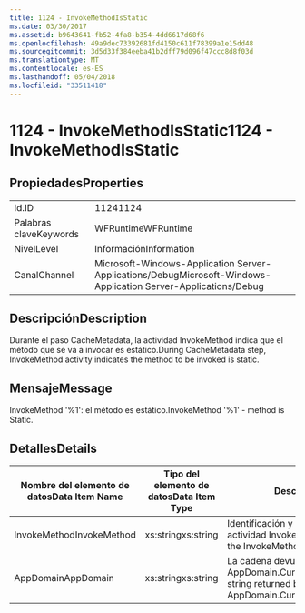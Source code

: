 ```yaml
---
title: 1124 - InvokeMethodIsStatic
ms.date: 03/30/2017
ms.assetid: b9643641-fb52-4fa8-b354-4dd6617d68f6
ms.openlocfilehash: 49a9dec73392681fd4150c611f78399a1e15dd48
ms.sourcegitcommit: 3d5d33f384eeba41b2dff79d096f47ccc8d8f03d
ms.translationtype: MT
ms.contentlocale: es-ES
ms.lasthandoff: 05/04/2018
ms.locfileid: "33511418"
---
```

# <a name="1124---invokemethodisstatic"></a><span data-ttu-id="4c154-102">1124 - InvokeMethodIsStatic</span><span class="sxs-lookup"><span data-stu-id="4c154-102">1124 - InvokeMethodIsStatic</span></span>
## <a name="properties"></a><span data-ttu-id="4c154-103">Propiedades</span><span class="sxs-lookup"><span data-stu-id="4c154-103">Properties</span></span>  
  
|||  
|-|-|  
|<span data-ttu-id="4c154-104">Id.</span><span class="sxs-lookup"><span data-stu-id="4c154-104">ID</span></span>|<span data-ttu-id="4c154-105">1124</span><span class="sxs-lookup"><span data-stu-id="4c154-105">1124</span></span>|  
|<span data-ttu-id="4c154-106">Palabras clave</span><span class="sxs-lookup"><span data-stu-id="4c154-106">Keywords</span></span>|<span data-ttu-id="4c154-107">WFRuntime</span><span class="sxs-lookup"><span data-stu-id="4c154-107">WFRuntime</span></span>|  
|<span data-ttu-id="4c154-108">Nivel</span><span class="sxs-lookup"><span data-stu-id="4c154-108">Level</span></span>|<span data-ttu-id="4c154-109">Información</span><span class="sxs-lookup"><span data-stu-id="4c154-109">Information</span></span>|  
|<span data-ttu-id="4c154-110">Canal</span><span class="sxs-lookup"><span data-stu-id="4c154-110">Channel</span></span>|<span data-ttu-id="4c154-111">Microsoft-Windows-Application Server-Applications/Debug</span><span class="sxs-lookup"><span data-stu-id="4c154-111">Microsoft-Windows-Application Server-Applications/Debug</span></span>|  
  
## <a name="description"></a><span data-ttu-id="4c154-112">Descripción</span><span class="sxs-lookup"><span data-stu-id="4c154-112">Description</span></span>  
 <span data-ttu-id="4c154-113">Durante el paso CacheMetadata, la actividad InvokeMethod indica que el método que se va a invocar es estático.</span><span class="sxs-lookup"><span data-stu-id="4c154-113">During CacheMetadata step, InvokeMethod activity indicates the method to be invoked is static.</span></span>  
  
## <a name="message"></a><span data-ttu-id="4c154-114">Mensaje</span><span class="sxs-lookup"><span data-stu-id="4c154-114">Message</span></span>  
 <span data-ttu-id="4c154-115">InvokeMethod '%1': el método es estático.</span><span class="sxs-lookup"><span data-stu-id="4c154-115">InvokeMethod '%1' - method is Static.</span></span>  
  
## <a name="details"></a><span data-ttu-id="4c154-116">Detalles</span><span class="sxs-lookup"><span data-stu-id="4c154-116">Details</span></span>  
  
|<span data-ttu-id="4c154-117">Nombre del elemento de datos</span><span class="sxs-lookup"><span data-stu-id="4c154-117">Data Item Name</span></span>|<span data-ttu-id="4c154-118">Tipo del elemento de datos</span><span class="sxs-lookup"><span data-stu-id="4c154-118">Data Item Type</span></span>|<span data-ttu-id="4c154-119">Descripción</span><span class="sxs-lookup"><span data-stu-id="4c154-119">Description</span></span>|  
|--------------------|--------------------|-----------------|  
|<span data-ttu-id="4c154-120">InvokeMethod</span><span class="sxs-lookup"><span data-stu-id="4c154-120">InvokeMethod</span></span>|<span data-ttu-id="4c154-121">xs:string</span><span class="sxs-lookup"><span data-stu-id="4c154-121">xs:string</span></span>|<span data-ttu-id="4c154-122">Identificación y nombre para mostrar de la actividad InvokeMethod.</span><span class="sxs-lookup"><span data-stu-id="4c154-122">The display name of the InvokeMethod activity.</span></span>|  
|<span data-ttu-id="4c154-123">AppDomain</span><span class="sxs-lookup"><span data-stu-id="4c154-123">AppDomain</span></span>|<span data-ttu-id="4c154-124">xs:string</span><span class="sxs-lookup"><span data-stu-id="4c154-124">xs:string</span></span>|<span data-ttu-id="4c154-125">La cadena devuelta por AppDomain.CurrentDomain.FriendlyName.</span><span class="sxs-lookup"><span data-stu-id="4c154-125">The string returned by AppDomain.CurrentDomain.FriendlyName.</span></span>|
